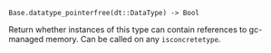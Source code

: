 ```
Base.datatype_pointerfree(dt::DataType) -> Bool
```

Return whether instances of this type can contain references to gc-managed memory. Can be called on any `isconcretetype`.
